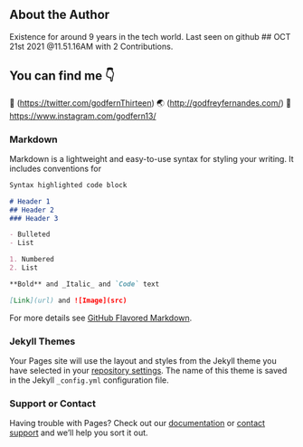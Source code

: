 ## About the Author

Existence for around 9 years in the tech world. Last seen on github ## OCT 21st 2021 @11.51.16AM with 2 Contributions.


## You can find me :point_down:

:flamingo: (https://twitter.com/godfernThirteen) :earth_asia: (http://godfreyfernandes.com/) :camera_flash: https://www.instagram.com/godfern13/


### Markdown

Markdown is a lightweight and easy-to-use syntax for styling your writing. It includes conventions for

```markdown
Syntax highlighted code block

# Header 1
## Header 2
### Header 3

- Bulleted
- List

1. Numbered
2. List

**Bold** and _Italic_ and `Code` text

[Link](url) and ![Image](src)
```

For more details see [GitHub Flavored Markdown](https://guides.github.com/features/mastering-markdown/).

### Jekyll Themes

Your Pages site will use the layout and styles from the Jekyll theme you have selected in your [repository settings](https://github.com/godfern/myjavascriptworld/settings/pages). The name of this theme is saved in the Jekyll `_config.yml` configuration file.

### Support or Contact

Having trouble with Pages? Check out our [documentation](https://docs.github.com/categories/github-pages-basics/) or [contact support](https://support.github.com/contact) and we’ll help you sort it out.
